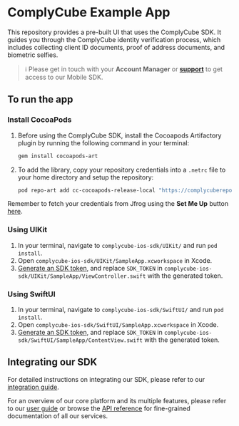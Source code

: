 # ComplyCube Example App

This repository provides a pre-built UI that uses the ComplyCube SDK. It guides you through the ComplyCube identity verification process, which includes collecting client ID documents, proof of address documents, and biometric selfies.

> :information_source: Please get in touch with your **Account Manager** or **[support](https://support.complycube.com/hc/en-gb/requests/new)** to get access to our Mobile SDK.

## To run the app

### Install CocoaPods

1. Before using the ComplyCube SDK, install the Cocoapods Artifactory plugin by running the following command in your terminal:

   ```bash
   gem install cocoapods-art
   ```

2. To add the library, copy your repository credentials into a `.netrc` file to your home directory and setup the repository:

   ```bash
   pod repo-art add cc-cocoapods-release-local "https://complycuberepo.jfrog.io/artifactory/api/pods/cc-cocoapods-release-local"
   ```

Remember to fetch your credentials from Jfrog using the **Set Me Up** button [here](https://complycuberepo.jfrog.io/ui/repos/tree/General/cc-cocoapods-release-local).

### Using UIKit

1. In your terminal, navigate to `complycube-ios-sdk/UIKit/` and run `pod install`.
2. Open `complycube-ios-sdk/UIKit/SampleApp.xcworkspace` in Xcode.
3. [Generate an SDK token](https://docs.complycube.com/documentation/guides/mobile-sdk-guide/mobile-sdk-integration-guide#id-3.-generate-an-sdk-token), and replace `SDK_TOKEN` in `complycube-ios-sdk/UIKit/SampleApp/ViewController.swift` with the generated token.

### Using SwiftUI

1. In your terminal, navigate to `complycube-ios-sdk/SwiftUI/` and run `pod install`.
2. Open `complycube-ios-sdk/SwiftUI/SampleApp.xcworkspace` in Xcode.
3. [Generate an SDK token](https://docs.complycube.com/documentation/guides/mobile-sdk-guide/mobile-sdk-integration-guide#id-3.-generate-an-sdk-token), and replace `SDK_TOKEN` in `complycube-ios-sdk/SwiftUI/SampleApp/ContentView.swift` with the generated token.

## Integrating our SDK

For detailed instructions on integrating our SDK, please refer to our [integration guide](https://docs.complycube.com/documentation/guides/mobile-sdk-guide/mobile-sdk-integration-guide).

For an overview of our core platform and its multiple features, please refer to our [user guide](https://doc.complycube.com) or browse the [API reference](https://docs.complycube.com/api-reference) for fine-grained documentation of all our services.

